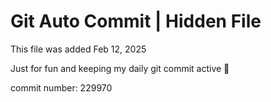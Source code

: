 # Git Auto Commit | Hidden File

This file was added Feb 12, 2025

Just for fun and keeping my daily git commit active 🤪

commit number: 229970

